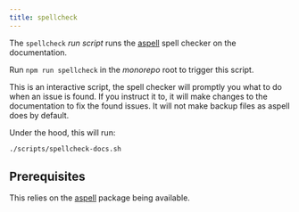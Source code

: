 ```yaml
--- 
title: spellcheck
---
```


The `spellcheck` _run script_ runs the [aspell](http://aspell.net/) 
spell checker on the documentation.

Run `npm run spellcheck` in the _monorepo_ root to trigger this script.

This is an interactive script, the spell checker will promptly you what to
do when an issue is found. If you instruct it to, it will make changes
to the documentation to fix the found issues. It will not make backup
files as aspell does by default.

Under the hood, this will run:

```sh title="Terminal"
./scripts/spellcheck-docs.sh
```

## Prerequisites

This relies on the [aspell](http://aspell.net/) package being available.


